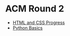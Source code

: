 # ACM Round 2

- [HTML and CSS Progress](https://www.github.com/itsRaCl/js_course_pig_game)
- [Python Basics](https://www.github.com/itsRaCl/cs_final_project)
